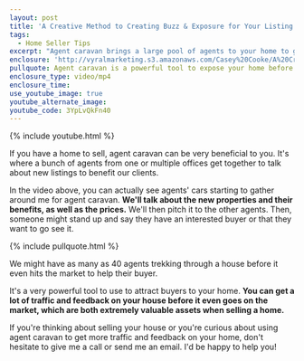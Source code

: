 ```yaml
---
layout: post
title: 'A Creative Method to Creating Buzz & Exposure for Your Listing'
tags:
  - Home Seller Tips
excerpt: "Agent caravan brings a large pool of agents to your home to give it exposure before even hitting the market. Here's how it works."
enclosure: 'http://vyralmarketing.s3.amazonaws.com/Casey%20Cooke/A%20Creative%20Method%20to%20Creative%20Buzz%20%2526%20Exposure%20for%20Your%20Listing.mp4'
pullquote: Agent caravan is a powerful tool to expose your home before even going on the market.
enclosure_type: video/mp4
enclosure_time:
use_youtube_image: true
youtube_alternate_image:
youtube_code: 3YpLvQkFn40
---
```



{% include youtube.html %}

If you have a home to sell, agent caravan can be very beneficial to you. It's where a bunch of agents from one or multiple offices get together to talk about new listings to benefit our clients.

In the video above, you can actually see agents' cars starting to gather around me for agent caravan. **We'll talk about the new properties and their benefits, as well as the prices.** We'll then pitch it to the other agents. Then, someone might stand up and say they have an interested buyer or that they want to go see it.

{% include pullquote.html %}

We might have as many as 40 agents trekking through a house before it even hits the market to help their buyer.

It's a very powerful tool to use to attract buyers to your home. **You can get a lot of traffic and feedback on your house before it even goes on the market, which are both extremely valuable assets when selling a home.**

If you're thinking about selling your house or you're curious about using agent caravan to get more traffic and feedback on your home, don't hesitate to give me a call or send me an email. I'd be happy to help you!